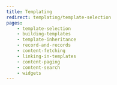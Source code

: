 ```yaml
---
title: Templating
redirect: templating/template-selection
pages:
    - template-selection
    - building-templates
    - template-inheritance
    - record-and-records
    - content-fetching
    - linking-in-templates
    - content-paging
    - content-search
    - widgets
---
```

